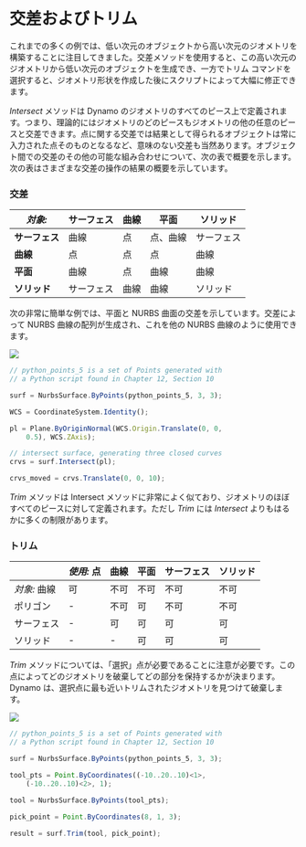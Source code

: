 # 交差およびトリム

これまでの多くの例では、低い次元のオブジェクトから高い次元のジオメトリを構築することに注目してきました。交差メソッドを使用すると、この高い次元のジオメトリから低い次元のオブジェクトを生成でき、一方でトリム コマンドを選択すると、ジオメトリ形状を作成した後にスクリプトによって大幅に修正できます。

_Intersect_ メソッドは Dynamo のジオメトリのすべてのピース上で定義されます。つまり、理論的にはジオメトリのどのピースもジオメトリの他の任意のピースと交差できます。点に関する交差では結果として得られるオブジェクトは常に入力された点そのものとなるなど、意味のない交差も当然あります。オブジェクト間での交差のその他の可能な組み合わせについて、次の表で概要を示します。次の表はさまざまな交差の操作の結果の概要を示しています。

### **交差**

| _対象:_ | サーフェス | 曲線 | 平面 | ソリッド |
| ----------- | ------- | ----- | ------------ | ------- |
| **サーフェス** | 曲線 | 点 | 点、曲線 | サーフェス |
| **曲線** | 点 | 点 | 点 | 曲線 |
| **平面** | 曲線 | 点 | 曲線 | 曲線 |
| **ソリッド** | サーフェス | 曲線 | 曲線 | ソリッド |

次の非常に簡単な例では、平面と NURBS 曲面の交差を示しています。交差によって NURBS 曲線の配列が生成され、これを他の NURBS 曲線のように使用できます。

![](../images/8-2/8/IntersectionAndTrim\_01.png)

```js
// python_points_5 is a set of Points generated with
// a Python script found in Chapter 12, Section 10

surf = NurbsSurface.ByPoints(python_points_5, 3, 3);

WCS = CoordinateSystem.Identity();

pl = Plane.ByOriginNormal(WCS.Origin.Translate(0, 0,
    0.5), WCS.ZAxis);

// intersect surface, generating three closed curves
crvs = surf.Intersect(pl);

crvs_moved = crvs.Translate(0, 0, 10);
```

_Trim_ メソッドは Intersect メソッドに非常によく似ており、ジオメトリのほぼすべてのピースに対して定義されます。ただし _Trim_ には _Intersect_ よりもはるかに多くの制限があります。

### **トリム**

|             | _使用:_ 点 | 曲線 | 平面 | サーフェス | ソリッド |
| ----------- | -------------- | ----- | ----- | ------- | ----- |
| _対象:_ 曲線 | 可 | 不可 | 不可 | 不可 | 不可 |
| ポリゴン | - | 不可 | 可 | 不可 | 不可 |
| サーフェス | - | 可 | 可 | 可 | 可 |
| ソリッド | - | - | 可 | 可 | 可 |

_Trim_ メソッドについては、「選択」点が必要であることに注意が必要です。この点によってどのジオメトリを破棄してどの部分を保持するかが決まります。Dynamo は、選択点に最も近いトリムされたジオメトリを見つけて破棄します。

![](../images/8-2/8/IntersectionAndTrim\_02.png)

```js
// python_points_5 is a set of Points generated with
// a Python script found in Chapter 12, Section 10

surf = NurbsSurface.ByPoints(python_points_5, 3, 3);

tool_pts = Point.ByCoordinates((-10..20..10)<1>,
    (-10..20..10)<2>, 1);

tool = NurbsSurface.ByPoints(tool_pts);

pick_point = Point.ByCoordinates(8, 1, 3);

result = surf.Trim(tool, pick_point);
```
